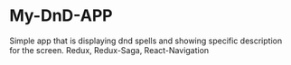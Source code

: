 # My-DnD-APP
Simple app that is displaying dnd spells and showing specific description for the screen. 
Redux, Redux-Saga, React-Navigation
